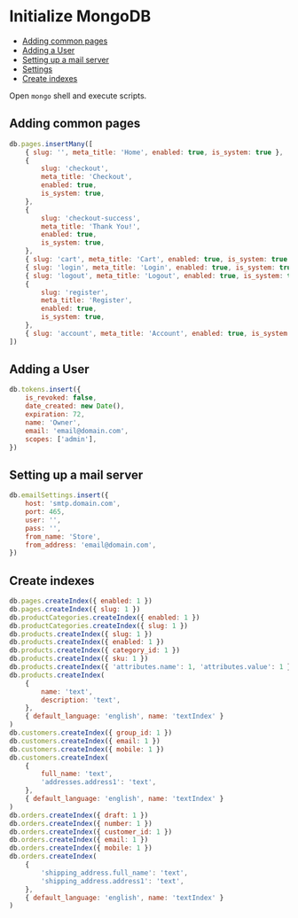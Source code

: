 # Initialize MongoDB

-   [Adding common pages](#adding-common-pages)
-   [Adding a User](#adding-a-user)
-   [Setting up a mail server](#setting-up-a-mail-server)
-   [Settings](#settings)
-   [Create indexes](#create-indexes)

Open `mongo` shell and execute scripts.

## Adding common pages

```js
db.pages.insertMany([
	{ slug: '', meta_title: 'Home', enabled: true, is_system: true },
	{
		slug: 'checkout',
		meta_title: 'Checkout',
		enabled: true,
		is_system: true,
	},
	{
		slug: 'checkout-success',
		meta_title: 'Thank You!',
		enabled: true,
		is_system: true,
	},
	{ slug: 'cart', meta_title: 'Cart', enabled: true, is_system: true },
	{ slug: 'login', meta_title: 'Login', enabled: true, is_system: true },
	{ slug: 'logout', meta_title: 'Logout', enabled: true, is_system: true },
	{
		slug: 'register',
		meta_title: 'Register',
		enabled: true,
		is_system: true,
	},
	{ slug: 'account', meta_title: 'Account', enabled: true, is_system: true },
])
```

## Adding a User

```js
db.tokens.insert({
	is_revoked: false,
	date_created: new Date(),
	expiration: 72,
	name: 'Owner',
	email: 'email@domain.com',
	scopes: ['admin'],
})
```

## Setting up a mail server

```js
db.emailSettings.insert({
	host: 'smtp.domain.com',
	port: 465,
	user: '',
	pass: '',
	from_name: 'Store',
	from_address: 'email@domain.com',
})
```

## Create indexes

```js
db.pages.createIndex({ enabled: 1 })
db.pages.createIndex({ slug: 1 })
db.productCategories.createIndex({ enabled: 1 })
db.productCategories.createIndex({ slug: 1 })
db.products.createIndex({ slug: 1 })
db.products.createIndex({ enabled: 1 })
db.products.createIndex({ category_id: 1 })
db.products.createIndex({ sku: 1 })
db.products.createIndex({ 'attributes.name': 1, 'attributes.value': 1 })
db.products.createIndex(
	{
		name: 'text',
		description: 'text',
	},
	{ default_language: 'english', name: 'textIndex' }
)
db.customers.createIndex({ group_id: 1 })
db.customers.createIndex({ email: 1 })
db.customers.createIndex({ mobile: 1 })
db.customers.createIndex(
	{
		full_name: 'text',
		'addresses.address1': 'text',
	},
	{ default_language: 'english', name: 'textIndex' }
)
db.orders.createIndex({ draft: 1 })
db.orders.createIndex({ number: 1 })
db.orders.createIndex({ customer_id: 1 })
db.orders.createIndex({ email: 1 })
db.orders.createIndex({ mobile: 1 })
db.orders.createIndex(
	{
		'shipping_address.full_name': 'text',
		'shipping_address.address1': 'text',
	},
	{ default_language: 'english', name: 'textIndex' }
)
```
